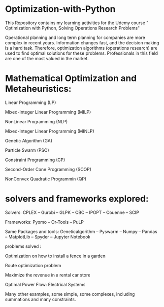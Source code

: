 # Optimization-with-Python
This Repository contains my learning activities for the Udemy course " Optimization with Python, Solving Operations Research Problems"

Operational planning and long term planning for companies are more complex in recent years. Information changes fast, and the decision making is a hard task. Therefore, optimization algorithms (operations research) are used to find optimal solutions for these problems. Professionals in this field are one of the most valued in the market.

 Mathematical Optimization and Metaheuristics:
 =============================================

Linear Programming (LP)

Mixed-Integer Linear Programming (MILP)

NonLinear Programming (NLP)

Mixed-Integer Linear Programming (MINLP)

Genetic Algorithm (GA)

Particle Swarm (PSO)

Constraint Programming (CP)

Second-Order Cone Programming (SCOP)

NonConvex Quadratic Programmin (QP)



solvers and frameworks explored:
================================

Solvers: CPLEX – Gurobi – GLPK – CBC – IPOPT – Couenne – SCIP

Frameworks: Pyomo – Or-Tools – PuLP

Same Packages and tools: Geneticalgorithm – Pyswarm – Numpy – Pandas – MatplotLib – Spyder – Jupyter Notebook




problems  solved :

Optimization on how to install a fence in a garden

Route optimization problem

Maximize the revenue in a rental car store

Optimal Power Flow: Electrical Systems

Many other examples, some simple, some complexes, including summations and many constraints.


